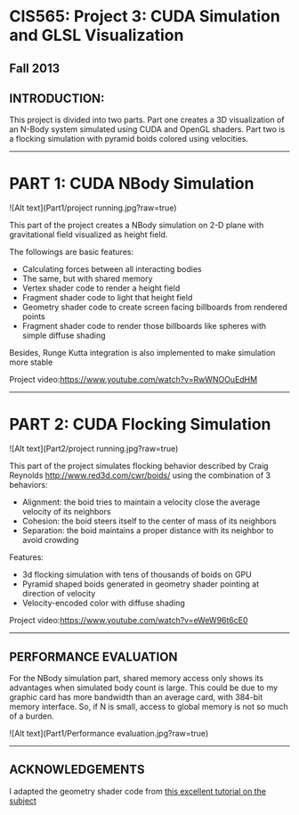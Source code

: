 CIS565: Project 3: CUDA Simulation and GLSL Visualization
===
Fall 2013
---
INTRODUCTION:
---

This project is divided into two parts. Part one creates a 3D visualization of an N-Body system 
simulated using CUDA and OpenGL shaders. Part two is a flocking simulation with pyramid boids colored using velocities.

-------------
PART 1: CUDA NBody Simulation
===

![Alt text](Part1/project running.jpg?raw=true)

This part of the project creates a NBody simulation on 2-D plane with gravitational field visualized as height field.

The followings are basic features:

 *  Calculating forces between all interacting bodies
 *  The same, but with shared memory
 *  Vertex shader code to render a height field
 *  Fragment shader code to light that height field
 *  Geometry shader code to create screen facing billboards from rendered points
 *  Fragment shader code to render those billboards like spheres with simple diffuse shading

Besides, Runge Kutta integration is also implemented to make simulation more stable

Project video:https://www.youtube.com/watch?v=RwWNOOuEdHM

-------------
PART 2: CUDA Flocking Simulation
===
![Alt text](Part2/project running.jpg?raw=true)

This part of the project simulates flocking behavior described by Craig Reynolds http://www.red3d.com/cwr/boids/ using the combination of 3 behaviors:

* Alignment: the boid tries to maintain a velocity close the average velocity of its neighbors
* Cohesion: the boid steers itself to the center of mass of its neighbors
* Separation: the boid maintains a proper distance with its neighbor to avoid crowding

Features:

* 3d flocking simulation with tens of thousands of boids on GPU
* Pyramid shaped boids generated in geometry shader pointing at direction of velocity
* Velocity-encoded color with diffuse shading

Project video:https://www.youtube.com/watch?v=eWeW96t6cE0



---
PERFORMANCE EVALUATION
---
For the NBody simulation part, shared memory access only shows its advantages when simulated body count is large. This could be due to my graphic card has more bandwidth than an average card, with 384-bit memory interface. So, if N is small, access to global memory is not so much of a burden.

![Alt text](Part1/Performance evaluation.jpg?raw=true)



---
ACKNOWLEDGEMENTS
---
I adapted the geometry shader code from [this excellent tutorial on the subject](http://ogldev.atspace.co.uk/www/tutorial27/tutorial27.html)
